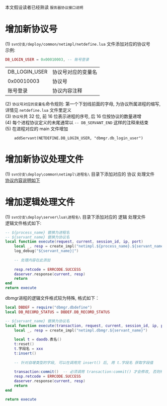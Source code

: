 本文假设读者已经熟读 `服务器协议接口说明`

# 增加新协议号
(1) `svn分支/deploy/common/netimpl/netdefine.lua` 文件添加对应的协议号     
示例:
```lua
DB_LOGIN_USER = 0x00010003, -- 账号登录
```
| | |
| ------------ | ------------- |
|DB_LOGIN_USER | 协议号对应的变量名
|0x00010003    | 协议号
|账号登录       | 协议内容注释

(2) `协议号对应的变量名`命令规则: 第一个下划线前面的字母, 为协议所属进程的缩写, 详情见 `netdefine.lua` 文件里定义     
(3) `协议号`共 32 位, 前 16 位表示进程的序号, 后 16 位按协议的数量递增    
(4) 每个进程协议定义的未尾通常以 `-- DB_SERVANT_END` 这样的注释来结束    
(5) 在进程对应的 main 文件增加
```
	addServant(NETDEFINE.DB_LOGIN_USER, "dbmgr.db_login_user")
```

# 增加新协议处理文件
(1) `svn分支\deploy\common\netimpl\进程名\` 目录下添加对应的 协议 处理文件    
[协议内容说明如下](https://github.com/kinbei/NEO/blob/master/1/1.%E6%9C%8D%E5%8A%A1%E5%99%A8%E5%8D%8F%E8%AE%AE%E6%8E%A5%E5%8F%A3%E8%AF%B4%E6%98%8E.md)    

# 增加逻辑处理文件
(1) `svn分支\deploy\server\lua\进程名\` 目录下添加对应的 逻辑 处理文件     
逻辑文件格式如下:      
```lua
-- ${process_name} 替换为进程名
-- ${servant_name} 替换为协议名
local function execute(request, current, session_id, ip, port)
    local _, resp = create_impl("netimpl.${process_name}.${servant_name}")
    log_debug("${servant_name}|")
  
    -- 处理内容在此添加
  
    resp.retcode = ERRCODE.SUCCESS
    daserver.response(current, resp)
    return
end
return execute
```
dbmgr进程的逻辑文件格式较为特殊, 格式如下：    
```lua
local DBDEF = require("dbmgr.dbdefine")
local DB_RECORD_STATUS = DBDEF.DB_RECORD_STATUS

-- ${servant_name} 替换为协议名
local function execute(transaction, request, current, session_id, ip, port) 
    local _, resp = create_impl("netimpl.dbmgr.${servant_name}")
	
    local t = daodb.表名()
    t:reset()
    t.字段名 = xxx
    t:insert()
    
    -- 针对自增类型的字段, 可以在调用完 insert() 后, 用 t.字段名 获取字段值
    
    transaction:commit()  -- 必须调用 transaction:commit() 才会修改, 否则修改将会回滚
    resp.retcode = ERRCODE.SUCCESS
    daserver.response(current, resp)
    return
end

return execute
```


